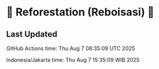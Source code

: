 
# 🌳 Reforestation (Reboisasi) 🌲

## Last Updated

GitHub Actions time: Thu Aug  7 08:35:09 UTC 2025

Indonesia/Jakarta time: Thu Aug  7 15:35:09 WIB 2025
